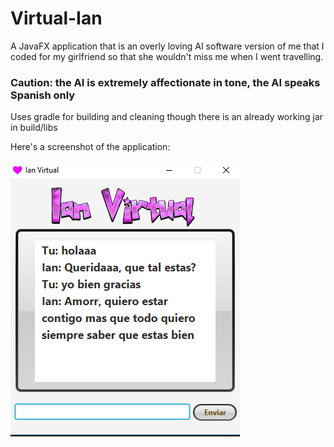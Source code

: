 # Virtual-Ian
A JavaFX application that is an overly loving AI software version of me that I coded for my girlfriend so that she wouldn't miss me when I went travelling. 


### Caution: the AI is extremely affectionate in tone, the AI speaks Spanish only

Uses gradle for building and cleaning though there is an already working jar in build/libs


Here's a screenshot of the application:<br><br>
![alt text](res/screen.png?)
